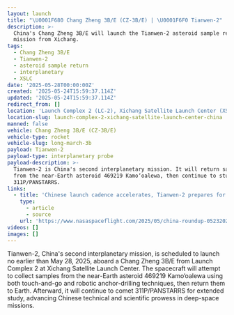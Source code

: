 ```yaml
---
layout: launch
title: "\U0001F680 Chang Zheng 3B/E (CZ-3B/E) | \U0001F6F0 Tianwen-2"
description: >-
  China's Chang Zheng 3B/E will launch the Tianwen-2 asteroid sample return
  mission from Xichang.
tags:
  - Chang Zheng 3B/E
  - Tianwen-2
  - asteroid sample return
  - interplanetary
  - XSLC
date: '2025-05-28T00:00:00Z'
created: '2025-05-24T15:59:37.114Z'
updated: '2025-05-24T15:59:37.114Z'
redirect_from: []
location: 'Launch Complex 2 (LC-2), Xichang Satellite Launch Center (XSLC), China'
location-slug: launch-complex-2-xichang-satellite-launch-center-china
manned: false
vehicle: Chang Zheng 3B/E (CZ-3B/E)
vehicle-type: rocket
vehicle-slug: long-march-3b
payload: Tianwen-2
payload-type: interplanetary probe
payload-description: >-
  Tianwen-2 is China's second interplanetary mission. It will return samples
  from the near-Earth asteroid 469219 Kamo‘oalewa, then continue to study comet
  311P/PANSTARRS.
links:
  - title: 'Chinese launch cadence accelerates, Tianwen-2 prepares for launch'
    type:
      - article
      - source
    url: 'https://www.nasaspaceflight.com/2025/05/china-roundup-05232025/'
videos: []
images: []
---
```

Tianwen-2, China's second interplanetary mission, is scheduled to launch no earlier than May 28, 2025, aboard a Chang Zheng 3B/E from Launch Complex 2 at Xichang Satellite Launch Center. The spacecraft will attempt to collect samples from the near-Earth asteroid 469219 Kamo‘oalewa using both touch-and-go and robotic anchor-drilling techniques, then return them to Earth. Afterward, it will continue to comet 311P/PANSTARRS for extended study, advancing Chinese technical and scientific prowess in deep-space missions.
